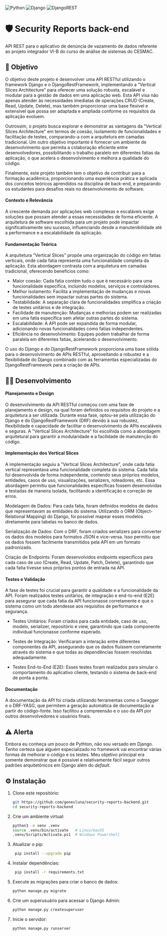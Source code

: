 ![Python](https://img.shields.io/badge/python-3670A0?style=for-the-badge&logo=python&logoColor=ffdd54) ![Django](https://img.shields.io/badge/django-%23092E20.svg?style=for-the-badge&logo=django&logoColor=white) ![DjangoREST](https://img.shields.io/badge/DJANGO-REST-ff1709?style=for-the-badge&logo=django&logoColor=white&color=ff1709&labelColor=gray)

# 🛡️ Security Reports back-end

API REST para o aplicativo de denúncia de vazamento de dados referente ao projeto integrador VI-B do curso de análise de sistemas do CESMAC.

## 🎯 Objetivo

O objetivo deste projeto é desenvolver uma API RESTful utilizando o framework Django e o DjangoRestFramework, implementando a "Vertical Slices Architecture" para oferecer uma solução robusta, escalável e modular para a gestão de dados em uma aplicação web. Esta API visa não apenas atender às necessidades imediatas de operações CRUD (Create, Read, Update, Delete), mas também proporcionar uma base flexível e extensível que possa ser adaptada e ampliada conforme os requisitos da aplicação evoluem.

Outrossim, o projeto busca explorar e demonstrar as vantagens da "Vertical Slices Architecture" em termos de coesão, isolamento de funcionalidades e facilitação de testes, comparando-a com a arquitetura em camadas tradicional. Um outro objetivo importante é fornecer um ambiente de desenvolvimento que permita a colaboração eficiente entre desenvolvedores, possibilitando o trabalho paralelo em diferentes fatias da aplicação, o que acelera o desenvolvimento e melhora a qualidade do código.

Finalmente, este projeto também tem o objetivo de contribuir para a formação acadêmica, proporcionando uma experiência prática e aplicada dos conceitos teóricos aprendidos na disciplina de back-end, e preparando os estudantes para desafios reais no desenvolvimento de software.

#### Contexto e Relevância

A crescente demanda por aplicações web complexas e escaláveis exige soluções que possam atender a essas necessidades de forma eficiente. A arquitetura de software escolhida para um projeto pode impactar significativamente seu sucesso, influenciando desde a manutenibilidade até a performance e a escalabilidade da aplicação.

#### Fundamentação Teórica

A arquitetura "Vertical Slices" propõe uma organização do código em fatias verticais, onde cada fatia representa uma funcionalidade completa da aplicação. Esta abordagem contrasta com a arquitetura em camadas tradicional, oferecendo benefícios como:

- Maior coesão: Cada fatia contém tudo o que é necessário para uma funcionalidade específica, incluindo modelos, serviços e controladores.
- Melhor isolamento: Facilita a implementação de mudanças e novas funcionalidades sem impactar outras partes do sistema.
- Testabilidade: A separação clara de funcionalidades simplifica a criação de testes unitários e de integração.
- Facilidade de manutenção: Mudanças e melhorias podem ser realizadas em uma fatia específica sem afetar outras partes do sistema.
- Escalabilidade: A API pode ser expandida de forma modular, adicionando novas funcionalidades como fatias independentes.
- Eficiência no desenvolvimento: Equipes podem trabalhar de forma paralela em diferentes fatias, acelerando o desenvolvimento.

O uso do Django e do DjangoRestFramework proporciona uma base sólida para o desenvolvimento de APIs RESTful, aproveitando a robustez e a flexibilidade do Django combinado com as ferramentas especializadas do DjangoRestFramework para a criação de APIs.

## 👨‍💻 Desenvolvimento

#### Planejamento e Design

O desenvolvimento da API RESTful começou com uma fase de planejamento e design, na qual foram definidos os requisitos do projeto e a arquitetura a ser utilizada. Durante essa fase, optou-se pela utilização do Django e do DjangoRestFramework (DRF) devido à sua robustez, flexibilidade e capacidade de facilitar o desenvolvimento de APIs escaláveis e seguras. A "Vertical Slices Architecture" foi escolhida como a abordagem arquitetural para garantir a modularidade e a facilidade de manutenção do código.

#### Implementação dos Vertical Slices

A implementação seguiu a "Vertical Slices Architecture", onde cada fatia vertical representava uma funcionalidade completa do sistema. Cada fatia foi desenvolvida de forma independente, contendo seus próprios modelos, entidades, casos de uso, visualizações, serializers, roteadores, etc. Essa abordagem permitiu que funcionalidades específicas fossem desenvolvidas e testadas de maneira isolada, facilitando a identificação e correção de erros.

Modelagem de Dados: Para cada fatia, foram definidos modelos de dados que representavam as entidades do sistema. Utilizando o ORM (Object-Relational Mapping) do Django, foi possível mapear esses modelos diretamente para tabelas no banco de dados.

Serialização de Dados: Com o DRF, foram criados serializers para converter os dados dos modelos para formatos JSON e vice-versa. Isso permitiu que os dados fossem facilmente transmitidos pela API em um formato padronizado.

Criação de Endpoints: Foram desenvolvidos endpoints específicos para cada caso de uso (Create, Read, Update, Patch, Delete), garantindo que cada fatia tivesse seus próprios pontos de entrada na API.

#### Testes e Validação

A fase de testes foi crucial para garantir a qualidade e a funcionalidade da API. Foram realizados testes unitários, de integração e end-to-end (E2E) para assegurar que cada fatia da API funcionasse corretamente e que o sistema como um todo atendesse aos requisitos de performance e segurança.

- Testes Unitários: Foram criados para cada entidade, caso de uso, modelo, serializer, repositório e view, garantindo que cada componente individual funcionasse conforme esperado.

- Testes de Integração: Verificaram a interação entre diferentes componentes da API, assegurando que os dados fluíssem corretamente através do sistema e que todas as dependências fossem resolvidas adequadamente.

- Testes End-to-End (E2E): Esses testes foram realizados para simular o comportamento do aplicativo cliente, testando o sistema de back-end de ponta a ponta.

#### Documentação

A documentação da API foi criada utilizando ferramentas como o Swagger e o DRF-YASG, que permitem a geração automática de documentação a partir do código-fonte. Isso facilitou a compreensão e o uso da API por outros desenvolvedores e usuários finais.

## ⚠️ Alerta

Embora eu conheça um pouco de Pythton, não sou versado em Django. Tenho certeza que alguém especializado no framework vai encontrar várias formas de melhorar o código e os testes. Meu objetivo principal era somente demonstrar que é possível e relativamente fácil seguir outros padrões arquitetônicos em Django além do _default_.

## ⚙️ Instalação

1. Clone este repositório:

   ```bash
   git https://github.com/genesluna/security-reports-backend.git
   cd security-reports-backend
   ```

2. Crie um ambiente virtual:

   ```bash
   python3 -m venv .venv
   source .venv/bin/activate   # Linux/macOS
   .venv/Scripts/Activate.ps1  # Windows Powershell
   ```

3. Atualizar o pip:

   ```bash
    pip install --upgrade pip
   ```

4. Instalar dependências:
   ```bash
    pip install -r requirements.txt
   ```
5. Execute as migrações para criar o banco de dados:

   ```bash
   python manage.py migrate
   ```

6. Crie um superusuário para acessar o Django Admin:

   ```bash
   python manage.py createsuperuser
   ```

7. Inicie o servidor:
   ```bash
   python manage.py runserver
   ```
